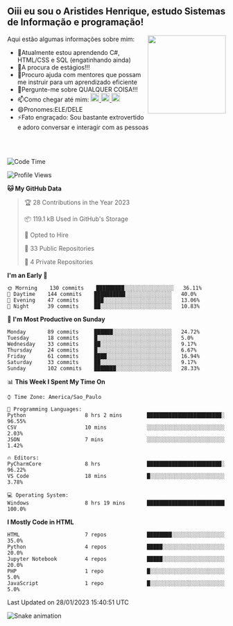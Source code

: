 ## Oiii eu sou o Aristides Henrique, estudo Sistemas de Informação e programação!

<div >
Aqui estão algumas informações sobre mim:<img align="right" height="180em" src="https://user-images.githubusercontent.com/97318481/177042589-45d62122-82a9-4a32-b3a7-87b322825b2f.png">
</div>

- 🌱Atualmente estou aprendendo C#, HTML/CSS e SQL (engatinhando ainda)
- 👯A procura de estágios!!!
- 🤔Procuro ajuda com mentores que possam me instruir para um aprendizado eficiente
- 💬Pergunte-me sobre QUALQUER COISA!!!
- 📫Como chegar até mim:
  <a href="https://www.instagram.com/aryhenry/" target="_blank">
  <img src="https://img.shields.io/badge/-Instagram-%23E4405F?style=for-the-badge&logo=instagram&logoColor=black" height="20px">
  </a>
  <a href="https://www.linkedin.com/in/aristides-henrique/" target="_blank">
  <img src="https://img.shields.io/badge/-LinkedIn-%230077B5?style=for-the-badge&logo=linkedin&logoColor=black" height="20px">
  </a> 
  <a href="mailto:arihenriqueuna@gmail.com">
  <img src="https://img.shields.io/badge/-Gmail-%23333?style=for-the-badge&logo=gmail&logoColor=white" height="20px">
  </a>
- 😄Pronomes:ELE/DELE
- ⚡Fato engraçado: Sou bastante extrovertido e adoro conversar e interagir com as pessoas
<br/>
<br/>

<!--START_SECTION:waka-->
![Code Time](http://img.shields.io/badge/Code%20Time-345%20hrs%2021%20mins-blue)

![Profile Views](http://img.shields.io/badge/Profile%20Views-1-blue)

**🐱 My GitHub Data** 

> 🏆 28 Contributions in the Year 2023
 > 
> 📦 119.1 kB Used in GitHub's Storage 
 > 
> 💼 Opted to Hire
 > 
> 📜 33 Public Repositories 
 > 
> 🔑 4 Private Repositories  
 > 
**I'm an Early 🐤** 

```text
🌞 Morning    130 commits    █████████░░░░░░░░░░░░░░░░   36.11% 
🌇 Daytime    144 commits    ██████████░░░░░░░░░░░░░░░   40.0% 
🌃 Evening    47 commits     ███░░░░░░░░░░░░░░░░░░░░░░   13.06% 
🌙 Night      39 commits     ██░░░░░░░░░░░░░░░░░░░░░░░   10.83%

```
📅 **I'm Most Productive on Sunday** 

```text
Monday       89 commits     ██████░░░░░░░░░░░░░░░░░░░   24.72% 
Tuesday      18 commits     █░░░░░░░░░░░░░░░░░░░░░░░░   5.0% 
Wednesday    33 commits     ██░░░░░░░░░░░░░░░░░░░░░░░   9.17% 
Thursday     24 commits     █░░░░░░░░░░░░░░░░░░░░░░░░   6.67% 
Friday       61 commits     ████░░░░░░░░░░░░░░░░░░░░░   16.94% 
Saturday     33 commits     ██░░░░░░░░░░░░░░░░░░░░░░░   9.17% 
Sunday       102 commits    ███████░░░░░░░░░░░░░░░░░░   28.33%

```


📊 **This Week I Spent My Time On** 

```text
⌚︎ Time Zone: America/Sao_Paulo

💬 Programming Languages: 
Python                   8 hrs 2 mins        ████████████████████████░   96.55% 
CSV                      10 mins             ░░░░░░░░░░░░░░░░░░░░░░░░░   2.03% 
JSON                     7 mins              ░░░░░░░░░░░░░░░░░░░░░░░░░   1.42%

🔥 Editors: 
PyCharmCore              8 hrs               ████████████████████████░   96.22% 
VS Code                  18 mins             █░░░░░░░░░░░░░░░░░░░░░░░░   3.78%

💻 Operating System: 
Windows                  8 hrs 19 mins       █████████████████████████   100.0%

```

**I Mostly Code in HTML** 

```text
HTML                     7 repos             ████████░░░░░░░░░░░░░░░░░   35.0% 
Python                   4 repos             █████░░░░░░░░░░░░░░░░░░░░   20.0% 
Jupyter Notebook         4 repos             █████░░░░░░░░░░░░░░░░░░░░   20.0% 
PHP                      1 repo              █░░░░░░░░░░░░░░░░░░░░░░░░   5.0% 
JavaScript               1 repo              █░░░░░░░░░░░░░░░░░░░░░░░░   5.0%

```



 Last Updated on 28/01/2023 15:40:51 UTC
<!--END_SECTION:waka-->

![Snake animation](https://github.com/arihenrique/arihenrique/blob/output/github-contribution-grid-snake.svg)
